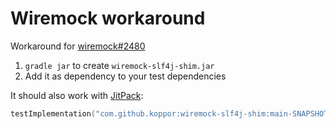 # Wiremock workaround

Workaround for [wiremock#2480](https://github.com/wiremock/wiremock/issues/2480)

1. `gradle jar` to create `wiremock-slf4j-shim.jar`
2. Add it as dependency to your test dependencies

It should also work with [JitPack](https://jitpack.io/):

```kotlin
testImplementation("com.github.koppor:wiremock-slf4j-shim:main-SNAPSHOT')
```

